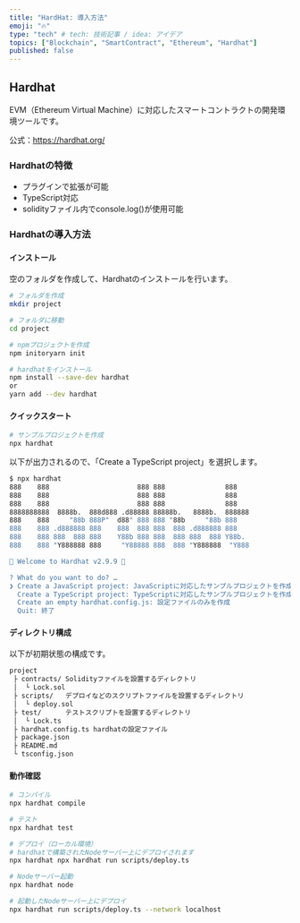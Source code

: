 ```yaml
---
title: "HardHat: 導入方法"
emoji: "🔥"
type: "tech" # tech: 技術記事 / idea: アイデア
topics: ["Blockchain", "SmartContract", "Ethereum", "Hardhat"]
published: false
---
```

## Hardhat

EVM（Ethereum Virtual Machine）に対応したスマートコントラクトの開発環境ツールです。

公式：<https://hardhat.org/>

### Hardhatの特徴

- プラグインで拡張が可能
- TypeScript対応
- solidityファイル内でconsole.log()が使用可能

### Hardhatの導入方法

#### インストール

空のフォルダを作成して、Hardhatのインストールを行います。

```bash
# フォルダを作成
mkdir project

# フォルダに移動
cd project

# npmプロジェクトを作成
npm initoryarn init

# hardhatをインストール
npm install --save-dev hardhat
or
yarn add --dev hardhat
```

#### クイックスタート

```bash
# サンプルプロジェクトを作成
npx hardhat
```

以下が出力されるので、「Create a TypeScript project」を選択します。

```bash
$ npx hardhat
888    888                      888 888               888
888    888                      888 888               888
888    888                      888 888               888
8888888888  8888b.  888d888 .d88888 88888b.   8888b.  888888
888    888     "88b 888P"  d88" 888 888 "88b     "88b 888
888    888 .d888888 888    888  888 888  888 .d888888 888
888    888 888  888 888    Y88b 888 888  888 888  888 Y88b.
888    888 "Y888888 888     "Y88888 888  888 "Y888888  "Y888

👷 Welcome to Hardhat v2.9.9 👷‍

? What do you want to do? …
❯ Create a JavaScript project: JavaScriptに対応したサンプルプロジェクトを作成
  Create a TypeScript project: TypeScriptに対応したサンプルプロジェクトを作成
  Create an empty hardhat.config.js: 設定ファイルのみを作成
  Quit: 終了

```

#### ディレクトリ構成

以下が初期状態の構成です。

```bash
project
 ├ contracts/ Solidityファイルを設置するディレクトリ
 │  └ Lock.sol
 ├ scripts/   デプロイなどのスクリプトファイルを設置するディレクトリ
 │  └ deploy.sol
 ├ test/      テストスクリプトを設置するディレクトリ
 │  └ Lock.ts
 ├ hardhat.config.ts hardhatの設定ファイル
 ├ package.json
 ├ README.md
 └ tsconfig.json
```

#### 動作確認

```bash
# コンパイル
npx hardhat compile

# テスト
npx hardhat test

# デプロイ（ローカル環境）
# hardhatで構築されたNodeサーバー上にデプロイされます
npx hardhat npx hardhat run scripts/deploy.ts

# Nodeサーバー起動
npx hardhat node

# 起動したNodeサーバー上にデプロイ
npx hardhat run scripts/deploy.ts --network localhost
```
